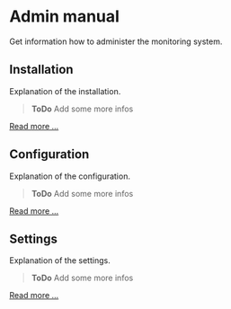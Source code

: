 # Admin manual

Get information how to administer the monitoring system.

## Installation

Explanation of the installation.

> **ToDo** Add some more infos

[Read more ...](installation/README.md)

## Configuration

Explanation of the configuration.

> **ToDo** Add some more infos

[Read more ...](configuration/README.md)

## Settings

Explanation of the settings.

> **ToDo** Add some more infos

[Read more ...](settings/README.md)
